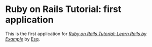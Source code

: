 # Ruby on Rails Tutorial: first application

This is the first application for
[*Ruby on Rails Tutorial: Learn Rails by Example*](http://railstutorial.org/) 
by [Esq](http://_______.com/).